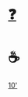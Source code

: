 # [❓](https://etherpad.wikimedia.org/p/bfh-ch-module-eoss)
# ☕

[10'](https://youtu.be/DcvtwlM1aIE)
